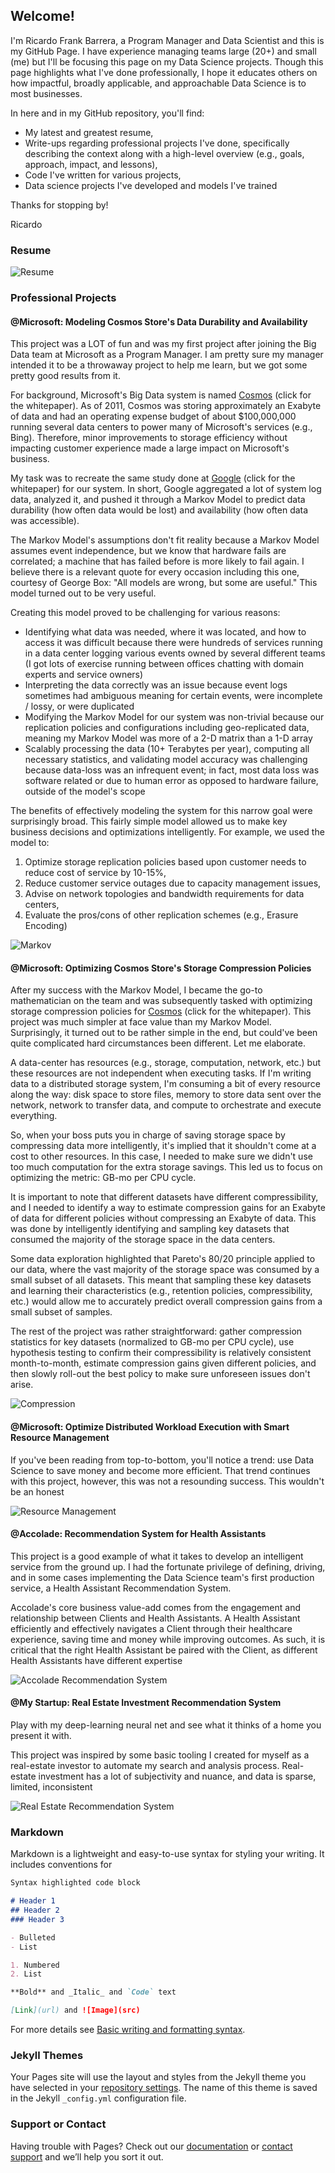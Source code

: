 

## Welcome!

I'm Ricardo Frank Barrera, a Program Manager and Data Scientist and this is my GitHub Page. I have experience managing teams large (20+) and small (me) but I'll be focusing this page on my Data Science projects. Though this page highlights what I've done professionally, I hope it educates others on how impactful, broadly applicable, and approachable Data Science is to most businesses.

In here and in my GitHub repository, you'll find:

* My latest and greatest resume,
* Write-ups regarding professional projects I've done, specifically describing the context along with a high-level overview (e.g., goals, approach, impact, and lessons),
* Code I've written for various projects, 
* Data science projects I've developed and models I've trained

Thanks for stopping by!

Ricardo

### Resume

![Resume](https://github.com/RicardoFrankBarrera/Professional-Portfolio/blob/main/Resume/Ricardo%20Frank%20Barrera%20-%202021%20Resume%20(Beautiful).jpg?raw=true)

### Professional Projects

#### @Microsoft: Modeling Cosmos Store's Data Durability and Availability

This project was a LOT of fun and was my first project after joining the Big Data team at Microsoft as a Program Manager. I am pretty sure my manager intended it to be a throwaway project to help me learn, but we got some pretty good results from it.

For background, Microsoft's Big Data system is named [Cosmos](http://vldb.org/pvldb/vol14/p3148-jindal.pdf) (click for the whitepaper). As of 2011, Cosmos was storing approximately an Exabyte of data and had an operating expense budget of about $100,000,000 running several data centers to power many of Microsoft's services (e.g., Bing). Therefore, minor improvements to storage efficiency without impacting customer experience made a large impact on Microsoft's business.

My task was to recreate the same study done at [Google](https://storage.googleapis.com/pub-tools-public-publication-data/pdf/36737.pdf) (click for the whitepaper) for our system. In short, Google aggregated a lot of system log data, analyzed it, and pushed it through a Markov Model to predict data durability (how often data would be lost) and availability (how often data was accessible).

The Markov Model's assumptions don't fit reality because a Markov Model assumes event independence, but we know that hardware fails are correlated; a machine that has failed before is more likely to fail again. I believe there is a relevant quote for every occasion including this one, courtesy of George Box: "All models are wrong, but some are useful." This model turned out to be very useful.

Creating this model proved to be challenging for various reasons:

* Identifying what data was needed, where it was located, and how to access it was difficult because there were hundreds of services running in a data center logging various events owned by several different teams (I got lots of exercise running between offices chatting with domain experts and service owners)
* Interpreting the data correctly was an issue because event logs sometimes had ambiguous meaning for certain events, were incomplete / lossy, or were duplicated
* Modifying the Markov Model for our system was non-trivial because our replication policies and configurations including geo-replicated data, meaning my Markov Model was more of a 2-D matrix than a 1-D array
* Scalably processing the data (10+ Terabytes per year), computing all necessary statistics, and validating model accuracy was challenging because data-loss was an infrequent event; in fact, most data loss was software related or due to human error as opposed to hardware failure, outside of the model's scope

The benefits of effectively modeling the system for this narrow goal were surprisingly broad. This fairly simple model allowed us to make key business decisions and optimizations intelligently. For example, we used the model to:

1. Optimize storage replication policies based upon customer needs to reduce cost of service by 10-15%,
2. Reduce customer service outages due to capacity management issues,
3. Advise on network topologies and bandwidth requirements for data centers,
4. Evaluate the pros/cons of other replication schemes (e.g., Erasure Encoding)

![Markov](https://github.com/RicardoFrankBarrera/Professional-Portfolio/blob/main/Project%20one-pagers/01%20Storage%20Markov%20Model.jpg?raw=true)

#### @Microsoft: Optimizing Cosmos Store's Storage Compression Policies

After my success with the Markov Model, I became the go-to mathematician on the team and was subsequently tasked with optimizing storage compression policies for [Cosmos](http://vldb.org/pvldb/vol14/p3148-jindal.pdf) (click for the whitepaper). This project was much simpler at face value than my Markov Model. Surprisingly, it turned out to be rather simple in the end, but could've been quite complicated hard circumstances been different. Let me elaborate.

A data-center has resources (e.g., storage, computation, network, etc.) but these resources are not independent when executing tasks. If I'm writing data to a distributed storage system, I'm consuming a bit of every resource along the way: disk space to store files, memory to store data sent over the network, network to transfer data, and compute to orchestrate and execute everything.

So, when your boss puts you in charge of saving storage space by compressing data more intelligently, it's implied that it shouldn't come at a cost to other resources. In this case, I needed to make sure we didn't use too much computation for the extra storage savings. This led us to focus on optimizing the metric: GB-mo per CPU cycle.

It is important to note that different datasets have different compressibility, and I needed to identify a way to estimate compression gains for an Exabyte of data for different policies without compressing an Exabyte of data. This was done by intelligently identifying and sampling key datasets that consumed the majority of the storage space in the data centers.

Some data exploration highlighted that Pareto's 80/20 principle applied to our data, where the vast majority of the storage space was consumed by a small subset of all datasets. This meant that sampling these key datasets and learning their characteristics (e.g., retention policies, compressibility, etc.) would allow me to accurately predict overall compression gains from a small subset of samples.

The rest of the project was rather straightforward: gather compression statistics for key datasets (normalized to GB-mo per CPU cycle), use hypothesis testing to confirm their compressibility is relatively consistent month-to-month, estimate compression gains given different policies, and then slowly roll-out the best policy to make sure unforeseen issues don't arise.

![Compression](https://github.com/RicardoFrankBarrera/Professional-Portfolio/blob/main/Project%20one-pagers/04%20Optimize%20Data%20Compression%20Policies.jpg?raw=true)

#### @Microsoft: Optimize Distributed Workload Execution with Smart Resource Management
If you've been reading from top-to-bottom, you'll notice a trend: use Data Science to save money and become more efficient. That trend continues with this project, however, this was not a resounding success. This wouldn't be an honest 

![Resource Management](https://github.com/RicardoFrankBarrera/Professional-Portfolio/blob/main/Project%20one-pagers/05%20Resource%20Management%20Container%20Sizing.jpg?raw=true)

#### @Accolade: Recommendation System for Health Assistants
This project is a good example of what it takes to develop an intelligent service from the ground up. I had the fortunate privilege of defining, driving, and in some cases implementing the Data Science team's first production service, a Health Assistant Recommendation System. 

Accolade's core business value-add comes from the engagement and relationship between Clients and Health Assistants. A Health Assistant efficiently and effectively navigates a Client through their healthcare experience, saving time and money while improving outcomes. As such, it is critical that the right Health Assistant be paired with the Client, as different Health Assistants have different expertise



![Accolade Recommendation System](https://github.com/RicardoFrankBarrera/Professional-Portfolio/blob/main/Project%20one-pagers/06%20Health%20Assistant%20Recommendation%20System.jpg?raw=true)

#### @My Startup: Real Estate Investment Recommendation System

Play with my deep-learning neural net and see what it thinks of a home you present it with.

This project was inspired by some basic tooling I created for myself as a real-estate investor to automate my search and analysis process. Real-estate investment has a lot of subjectivity and nuance, and data is sparse, limited, inconsistent

![Real Estate Recommendation System](https://github.com/RicardoFrankBarrera/Professional-Portfolio/blob/main/Project%20one-pagers/07%20Real%20Estate%20Recommendation%20System.jpg?raw=true)


### Markdown

Markdown is a lightweight and easy-to-use syntax for styling your writing. It includes conventions for

```markdown
Syntax highlighted code block

# Header 1
## Header 2
### Header 3

- Bulleted
- List

1. Numbered
2. List

**Bold** and _Italic_ and `Code` text

[Link](url) and ![Image](src)
```

For more details see [Basic writing and formatting syntax](https://docs.github.com/en/github/writing-on-github/getting-started-with-writing-and-formatting-on-github/basic-writing-and-formatting-syntax).

### Jekyll Themes

Your Pages site will use the layout and styles from the Jekyll theme you have selected in your [repository settings](https://github.com/RicardoFrankBarrera/Professional-Portfolio/settings/pages). The name of this theme is saved in the Jekyll `_config.yml` configuration file.

### Support or Contact

Having trouble with Pages? Check out our [documentation](https://docs.github.com/categories/github-pages-basics/) or [contact support](https://support.github.com/contact) and we’ll help you sort it out.